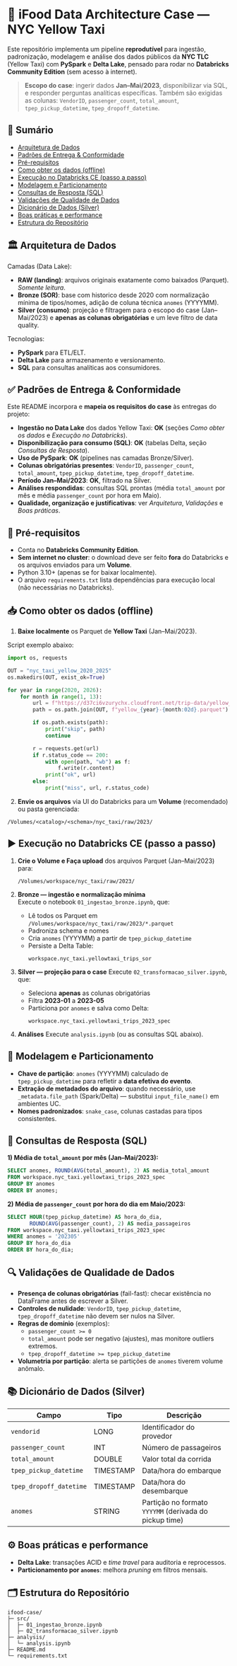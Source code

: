 # 🚖 iFood Data Architecture Case — NYC Yellow Taxi

Este repositório implementa um pipeline **reprodutível** para ingestão, padronização, modelagem e análise dos dados públicos da **NYC TLC** (Yellow Taxi) com **PySpark** e **Delta Lake**, pensado para rodar no **Databricks Community Edition** (sem acesso à internet).

> **Escopo do case**: ingerir dados **Jan–Mai/2023**, disponibilizar via SQL, e responder perguntas analíticas específicas. Também são exigidas as colunas: `VendorID`, `passenger_count`, `total_amount`, `tpep_pickup_datetime`, `tpep_dropoff_datetime`.


## 🧭 Sumário
- [Arquitetura de Dados](#arquitetura-de-dados)
- [Padrões de Entrega & Conformidade](#padrões-de-entrega--conformidade)
- [Pré-requisitos](#pré-requisitos)
- [Como obter os dados (offline)](#como-obter-os-dados-offline)
- [Execução no Databricks CE (passo a passo)](#execução-no-databricks-ce-passo-a-passo)
- [Modelagem e Particionamento](#modelagem-e-particionamento)
- [Consultas de Resposta (SQL)](#consultas-de-resposta-sql)
- [Validações de Qualidade de Dados](#validações-de-qualidade-de-dados)
- [Dicionário de Dados (Silver)](#dicionário-de-dados-silver)
- [Boas práticas e performance](#boas-práticas-e-performance)
- [Estrutura do Repositório](#estrutura-do-repositório)

## 🏛️ Arquitetura de Dados

Camadas (Data Lake):
- **RAW (landing)**: arquivos originais exatamente como baixados (Parquet). _Somente leitura_.
- **Bronze (SOR)**: base com historico desde 2020 com normalização mínima de tipos/nomes, adição de coluna técnica `anomes` (YYYYMM).
- **Silver (consumo)**: projeção e filtragem para o escopo do case (Jan–Mai/2023) e **apenas as colunas obrigatórias** e um leve filtro de data quality.

Tecnologias:
- **PySpark** para ETL/ELT.
- **Delta Lake** para armazenamento e versionamento.
- **SQL** para consultas analíticas aos consumidores.


## ✅ Padrões de Entrega & Conformidade

Este README incorpora e **mapeia os requisitos do case** às entregas do projeto:

- **Ingestão no Data Lake** dos dados Yellow Taxi: **OK** (seções _Como obter os dados_ e _Execução no Databricks_).  
- **Disponibilização para consumo (SQL)**: **OK** (tabelas Delta, seção _Consultas de Resposta_).  
- **Uso de PySpark**: **OK** (pipelines nas camadas Bronze/Silver).  
- **Colunas obrigatórias presentes**: `VendorID`, `passenger_count`, `total_amount`, `tpep_pickup_datetime`, `tpep_dropoff_datetime`.  
- **Período Jan–Mai/2023**: **OK**, filtrado na Silver.  
- **Análises respondidas**: consultas SQL prontas (média `total_amount` por mês e média `passenger_count` por hora em Maio).  
- **Qualidade, organização e justificativas**: ver _Arquitetura_, _Validações_ e _Boas práticas_.


## 🧩 Pré-requisitos

- Conta no **Databricks Community Edition**.
- **Sem internet no cluster**: o download deve ser feito **fora** do Databricks e os arquivos enviados para um **Volume**.
- Python 3.10+ (apenas se for baixar localmente).  
- O arquivo `requirements.txt` lista dependências para execução local (não necessárias no Databricks).


## 📥 Como obter os dados (offline)

1) **Baixe localmente** os Parquet de **Yellow Taxi** (Jan–Mai/2023).

Script exemplo abaixo:

```python
import os, requests

OUT = "nyc_taxi_yellow_2020_2025"
os.makedirs(OUT, exist_ok=True)

for year in range(2020, 2026):
    for month in range(1, 13):
        url = f"https://d37ci6vzurychx.cloudfront.net/trip-data/yellow_tripdata_{year}-{month:02d}.parquet"
        path = os.path.join(OUT, f"yellow_{year}-{month:02d}.parquet")

        if os.path.exists(path):
            print("skip", path)
            continue

        r = requests.get(url)
        if r.status_code == 200:
            with open(path, "wb") as f:
                f.write(r.content)
            print("ok", url)
        else:
            print("miss", url, r.status_code)

```
2) **Envie os arquivos** via UI do Databricks para um **Volume** (recomendado) ou pasta gerenciada:

```
/Volumes/<catalog>/<schema>/nyc_taxi/raw/2023/
```


## ▶️ Execução no Databricks CE (passo a passo)

1. **Crie o Volume e Faça upload** dos arquivos Parquet (Jan–Mai/2023) para:
   ```
   /Volumes/workspace/nyc_taxi/raw/2023/
   ```

2. **Bronze — ingestão e normalização mínima**  
   Execute o notebook `01_ingestao_bronze.ipynb`, que:
   - Lê todos os Parquet em `/Volumes/workspace/nyc_taxi/raw/2023/*.parquet`
   - Padroniza schema e nomes
   - Cria `anomes` (YYYYMM) a partir de `tpep_pickup_datetime`
   - Persiste a Delta Table:
     ```
     workspace.nyc_taxi.yellowtaxi_trips_sor
     ```

3. **Silver — projeção para o case**
   Execute `02_transformacao_silver.ipynb`, que:
   - Seleciona **apenas** as colunas obrigatórias
   - Filtra **2023-01** a **2023-05**
   - Particiona por `anomes` e salva como Delta:
     ```
     workspace.nyc_taxi.yellowtaxi_trips_2023_spec
     ```

4. **Análises**
   Execute `analysis.ipynb` (ou as consultas SQL abaixo).  


## 🧱 Modelagem e Particionamento

- **Chave de partição**: `anomes` (YYYYMM) calculado de `tpep_pickup_datetime` para refletir a **data efetiva do evento**.  
- **Extração de metadados do arquivo**: quando necessário, use `_metadata.file_path` (Spark/Delta) — substitui `input_file_name()` em ambientes UC.  
- **Nomes padronizados**: `snake_case`, colunas castadas para tipos consistentes.


## 🧪 Consultas de Resposta (SQL)

**1) Média de `total_amount` por mês (Jan–Mai/2023):**
```sql
SELECT anomes, ROUND(AVG(total_amount), 2) AS media_total_amount
FROM workspace.nyc_taxi.yellowtaxi_trips_2023_spec
GROUP BY anomes
ORDER BY anomes;
```

**2) Média de `passenger_count` por hora do dia em Maio/2023:**
```sql
SELECT HOUR(tpep_pickup_datetime) AS hora_do_dia,
       ROUND(AVG(passenger_count), 2) AS media_passageiros
FROM workspace.nyc_taxi.yellowtaxi_trips_2023_spec
WHERE anomes = '202305'
GROUP BY hora_do_dia
ORDER BY hora_do_dia;
```


## 🔍 Validações de Qualidade de Dados

- **Presença de colunas obrigatórias** (fail-fast): checar existência no DataFrame antes de escrever a Silver.
- **Controles de nulidade**: `VendorID`, `tpep_pickup_datetime`, `tpep_dropoff_datetime` não devem ser nulos na Silver.
- **Regras de domínio** (exemplos):
  - `passenger_count >= 0`
  - `total_amount` pode ser negativo (ajustes), mas monitore outliers extremos.
  - `tpep_dropoff_datetime >= tpep_pickup_datetime`
- **Volumetria por partição**: alerta se partições de `anomes` tiverem volume anômalo.


## 📚 Dicionário de Dados (Silver)

| Campo                   | Tipo      | Descrição                                               |
|------------------------|-----------|---------------------------------------------------------|
| `vendorid`             | LONG      | Identificador do provedor                               |
| `passenger_count`      | INT       | Número de passageiros                                   |
| `total_amount`         | DOUBLE    | Valor total da corrida                                  |
| `tpep_pickup_datetime` | TIMESTAMP | Data/hora do embarque                                   |
| `tpep_dropoff_datetime`| TIMESTAMP | Data/hora do desembarque                                |
| `anomes`               | STRING    | Partição no formato `YYYYMM` (derivada do pickup time)  |


## ⚙️ Boas práticas e performance

- **Delta Lake**: transações ACID e _time travel_ para auditoria e reprocessos.
- **Particionamento por `anomes`**: melhora _pruning_ em filtros mensais.

## 🗂️ Estrutura do Repositório

```
ifood-case/
├─ src/
│  ├─ 01_ingestao_bronze.ipynb
│  ├─ 02_transformacao_silver.ipynb
├─ analysis/
│  └─ analysis.ipynb
├─ README.md
└─ requirements.txt
```



